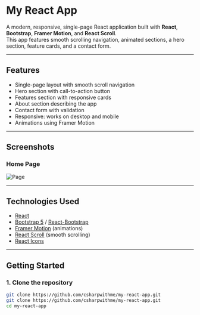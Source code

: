# My React App

A modern, responsive, single-page React application built with **React**, **Bootstrap**, **Framer Motion**, and **React Scroll**.  
This app features smooth scrolling navigation, animated sections, a hero section, feature cards, and a contact form.  

---


## Features

- Single-page layout with smooth scroll navigation  
- Hero section with call-to-action button  
- Features section with responsive cards  
- About section describing the app  
- Contact form with validation  
- Responsive: works on desktop and mobile  
- Animations using Framer Motion  

---

## Screenshots

### Home Page
![Page](assets/screen1.jpg)

---

## Technologies Used

- [React](https://reactjs.org/)  
- [Bootstrap 5](https://getbootstrap.com/) / [React-Bootstrap](https://react-bootstrap.github.io/)  
- [Framer Motion](https://www.framer.com/motion/) (animations)  
- [React Scroll](https://www.npmjs.com/package/react-scroll) (smooth scrolling)  
- [React Icons](https://react-icons.github.io/react-icons/)  

---

## Getting Started

### 1. Clone the repository

```bash
git clone https://github.com/csharpwithme/my-react-app.git
git clone https://github.com/csharpwithme/my-react-app.git
cd my-react-app

